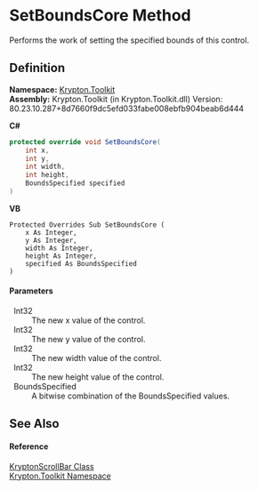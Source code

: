 # SetBoundsCore Method


Performs the work of setting the specified bounds of this control.



## Definition
**Namespace:** <a href="79d2eac2-21f4-54ff-7552-b20c33c30600.md">Krypton.Toolkit</a>  
**Assembly:** Krypton.Toolkit (in Krypton.Toolkit.dll) Version: 80.23.10.287+8d7660f9dc5efd033fabe008ebfb904beab6d444

**C#**
``` C#
protected override void SetBoundsCore(
	int x,
	int y,
	int width,
	int height,
	BoundsSpecified specified
)
```
**VB**
``` VB
Protected Overrides Sub SetBoundsCore ( 
	x As Integer,
	y As Integer,
	width As Integer,
	height As Integer,
	specified As BoundsSpecified
)
```



#### Parameters
<dl><dt>  Int32</dt><dd>The new x value of the control.</dd><dt>  Int32</dt><dd>The new y value of the control.</dd><dt>  Int32</dt><dd>The new width value of the control.</dd><dt>  Int32</dt><dd>The new height value of the control.</dd><dt>  BoundsSpecified</dt><dd>A bitwise combination of the BoundsSpecified values.</dd></dl>

## See Also


#### Reference
<a href="f6459340-c30c-86a4-bb69-09785b0333d6.md">KryptonScrollBar Class</a>  
<a href="79d2eac2-21f4-54ff-7552-b20c33c30600.md">Krypton.Toolkit Namespace</a>  
